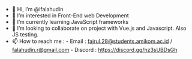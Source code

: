 - 👋 Hi, I’m @ifalahudin
- 👀 I’m interested in Front-End web Development
- 🌱 I’m currently learning JavaScript frameworks
- 💞️ I’m looking to collaborate on project with Vue.js and Javascript. Also JS testing.
- 📫 How to reach me :
      - Email   : fajrul.28@students.amikom.ac.id / falahudin.r@gmail.com
      - Discord : https://discord.gg/hz3sUBDsGh

<!---
ifalahudin/ifalahudin is a ✨ special ✨ repository because its `README.md` (this file) appears on your GitHub profile.
You can click the Preview link to take a look at your changes.
--->
